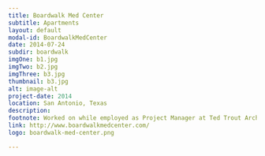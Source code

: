 ```yaml
---
title: Boardwalk Med Center
subtitle: Apartments
layout: default
modal-id: BoardwalkMedCenter
date: 2014-07-24
subdir: boardwalk
imgOne: b1.jpg
imgTwo: b2.jpg
imgThree: b3.jpg
thumbnail: b3.jpg
alt: image-alt
project-date: 2014
location: San Antonio, Texas
description:
footnote: Worked on while employed as Project Manager at Ted Trout Architects and Associates, LTD.
link: http://www.boardwalkmedcenter.com/
logo: boardwalk-med-center.png

---
```

